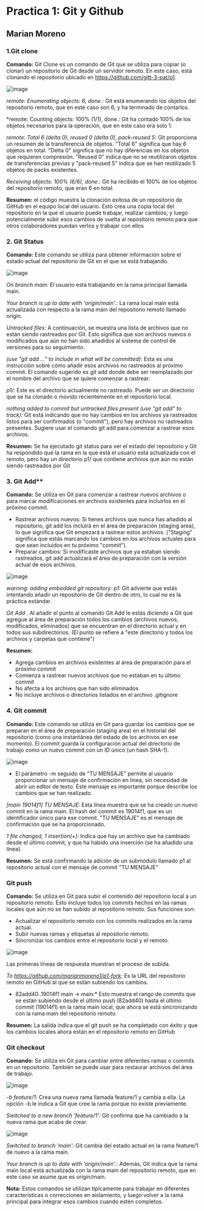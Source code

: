 # Practica 1: Git y Github
## Marian Moreno

### 1.Git clone

**Comando:** Git Clone es un comando de Git que se utiliza para copiar (o clonar) un repositorio de Git desde un servidor remoto. En este caso, está clonando el repositorio ubicado en https://github.com/gitt-3-pat/p1.

![image](https://github.com/marianmoreno1/p1-fork/assets/123356430/df4b091c-1d60-4ef8-8535-317b67fc8ce7)

*remote: Enumerating objects: 6, done.:*  Git está enumerando los objetos del repositorio remoto, que en este caso son 6, y ha terminado de contarlos.

*remote: Counting objects: 100% (1/1), done.: Git ha contado 100% de los objetos necesarios para la operación, que en este caso era solo 1.

*remote: Total 6 (delta 0), reused 0 (delta 0), pack-reused 5:* Git proporciona un resumen de la transferencia de objetos. "Total 6" significa que hay 6 objetos en total. "Delta 0" significa que no hay diferencias en los objetos que requieren compresión. "Reused 0" indica que no se reutilizaron objetos de transferencias previas y "pack-reused 5" indica que se han reutilizado 5 objetos de packs existentes.

*Receiving objects: 100% (6/6), done.:* Git ha recibido el 100% de los objetos del repositorio remoto, que eran 6 en total.

**Resumen:** el código muestra la clonación exitosa de un repositorio de GitHub en el equipo local del usuario. Esto crea una copia local del repositorio en la que el usuario puede trabajar, realizar cambios, y luego potencialmente subir esos cambios de vuelta al repositorio remoto para que otros colaboradores puedan verlos y trabajar con ellos


### 2. Git Status

**Comando:** Este comando se utiliza para obtener información sobre el estado actual del repositorio de Git en el que se está trabajando.

![image](https://github.com/marianmoreno1/p1-fork/assets/123356430/b2782d78-d031-40b5-a3b6-7d39981b20f8)

*On branch main:* El usuario está trabajando en la rama principal llamada main.

*Your branch is up to date with 'origin/main'.:* La rama local main está actualizada con respecto a la rama main del repositorio remoto llamado origin.

*Untracked files:* A continuación, se muestra una lista de archivos que no están siendo rastreados por Git. Esto significa que son archivos nuevos o modificados que aún no han sido añadidos al sistema de control de versiones para su seguimiento.

  *(use "git add <file>..." to include in what will be committed):* Esta es una instrucción sobre cómo añadir esos archivos no rastreados al próximo commit. El comando sugerido es git add <file> donde <file> debe ser reemplazado por el nombre del archivo que se quiere comenzar a rastrear.
  
  *p1/:* Este es el directorio actualmente no rastreado. Puede ser un directorio que se ha clonado o movido recientemente en el repositorio local.
  
*nothing added to commit but untracked files present (use "git add" to track):* Git está indicando que no hay cambios en los archivos ya rastreados listos para ser confirmados (o "commit"), pero hay archivos no rastreados presentes. Sugiere usar el comando git add para comenzar a rastrear esos archivos.

**Resumen:** Se ha ejecutado git status para ver el estado del repositorio y Git ha respondido que la rama en la que está el usuario está actualizada con el remoto, pero hay un directorio p1/ que contiene archivos que aún no están siendo rastreados por Git

### 3. Git Add**

**Comando:** Se utiliza en Git para comenzar a rastrear nuevos archivos o para marcar modificaciones en archivos existentes para incluirlos en el próximo commit.
  - Rastrear archivos nuevos: Si tienes archivos que nunca has añadido al repositorio, git add los incluirá en el área de preparación (staging area), lo que significa que Git empezará a rastrear estos archivos. ("Staging" significa que estás marcando los cambios en los archivos actuales para que sean incluidos en tu próximo "commit").
  - Preparar cambios: Si modificaste archivos que ya estaban siendo rastreados, git add actualizará el área de preparación con la versión actual de esos archivos.

![image](https://github.com/marianmoreno1/p1-fork/assets/123356430/99254160-5f6c-4031-b93f-3817ecd2883b)

*warning: adding embedded git repository: p1:* Git advierte que estás intentando añadir un repositorio de Git dentro de otro, lo cual no es la práctica estándar.

*Git Add .* Al añadir el punto al comando Git Add le estás diciendo a Git que agregue al área de preparación todos los cambios (archivos nuevos, modificados, eliminados) que se encuentran en el directorio actual y en todos sus subdirectorios. (El punto se refiere a "este directorio y todos los archivos y carpetas que contiene")

**Resumen:** 
  - Agrega cambios en archivos existentes al área de preparación para el próximo commit
  - Comienza a rastrear nuevos archivos que no estaban en tu último commit
  - No afecta a los archivos que han sido eliminados
  - No incluye archivos o directorios listados en el archivo .gitignore

### 4. Git commit

**Comando:** Este comando se utiliza en Git para guardar los cambios que se preparan en el área de preparación (staging area) en el historial del repositorio (como una instantánea del estado de los archivos en ese momento). El commit guarda la configuración actual del directorio de trabajo como un nuevo commit con un ID único (un hash SHA-1).


![image](https://github.com/marianmoreno1/p1-fork/assets/123356430/ac813360-976a-4e55-a42a-4975d490e3e5)

- El parámetro -m seguido de "TU MENSAJE" permite al usuario proporcionar un mensaje de confirmación en línea, sin necesidad de abrir un editor de texto. Este mensaje es importante porque describe los cambios que se han realizado.

*[main 19014f1] TU MENSAJE:* Esta línea muestra que se ha creado un nuevo commit en la rama main. El hash del commit es 19014f1, que es un identificador único para ese commit. "TU MENSAJE" es el mensaje de confirmación que se ha proporcionado.

*1 file changed, 1 insertion(+):* Indica que hay un archivo que ha cambiado desde el último commit, y que ha habido una inserción (se ha añadido una línea).

**Resumen:** Se está confirmando la adición de un submódulo llamado p1 al repositorio actual con el mensaje de commit "TU MENSAJE"

### Git push

**Comando:** Se utiliza en Git para subir el contenido del repositorio local a un repositorio remoto. Esto incluye todos los commits hechos en las ramas locales que aún no se han subido al repositorio remoto. Sus funciones son:
 - Actualizar el repositorio remoto con los commits realizados en la rama actual.
 - Subir nuevas ramas y etiquetas al repositorio remoto.
 - Sincronizar los cambios entre el repositorio local y el remoto.

![image](https://github.com/marianmoreno1/p1-fork/assets/123356430/defd79fe-d59f-4b24-b172-90975be85f6d)

Las primeras líneas de respuesta muestran el proceso de subida.

*To https://github.com/marianmoreno1/p1-fork:* Es la URL del repositorio remoto en GitHub al que se están subiendo los cambios.

* 82add40..19014f1 main -> main:* Esto muestra el rango de commits que se están subiendo desde el último push (82add40) hasta el último commit (19014f1) en la rama main local, que ahora se está sincronizando con la rama main del repositorio remoto.

**Resumen:** La salida indica que el git push se ha completado con éxito y que los cambios locales ahora están en el repositorio remoto en GitHub

### Git checkout

**Comando:** Se utiliza  en Git para cambiar entre diferentes ramas o commits en un repositorio. También se puede usar para restaurar archivos del área de trabajo.

![image](https://github.com/marianmoreno1/p1-fork/assets/123356430/fb978625-dd10-4594-b1c6-d0bb821bcc44)

*-b feature/1:*  Crea una nueva rama llamada feature/1 y cambia a ella. La opción -b le indica a Git que cree la rama porque no existe previamente.

*Switched to a new branch 'feature/1':* Git confirma que ha cambiado a la nueva rama que acaba de crear.

![image](https://github.com/marianmoreno1/p1-fork/assets/123356430/652c6a5d-cf61-4a02-b5b7-2a0bfc5e28e5)

*Switched to branch 'main':* Git cambia del estado actual en la rama feature/1 de nuevo a la rama main.

*Your branch is up to date with 'origin/main'.:* Además, Git indica que la rama main local está actualizada con la rama main del repositorio remoto, que en este caso se asume que es origin/main.

**Nota:** Estos comandos se utilizan típicamente para trabajar en diferentes características o correcciones en aislamiento, y luego volver a la rama principal para integrar esos cambios cuando estén completos.







